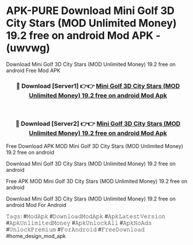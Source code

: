 # APK-PURE Download Mini Golf 3D City Stars (MOD Unlimited Money) 19.2 free on android Mod APK - (uwvwg)
Download Mini Golf 3D City Stars (MOD Unlimited Money) 19.2 free on android Free Mod APK

<div align="center">
<h3>🔴 Download [Server1] 👉👉 <a href="https://apk-comot.site?title=Mini_Golf_3D_City_Stars_(MOD_Unlimited_Money)_19.2_free_on_android">Mini Golf 3D City Stars (MOD Unlimited Money) 19.2 free on android Mod Apk</a></h3><br>

<h3>🔴 Download [Server2] 👉👉 <a href="https://apk-comot.site?title=Mini_Golf_3D_City_Stars_(MOD_Unlimited_Money)_19.2_free_on_android">Mini Golf 3D City Stars (MOD Unlimited Money) 19.2 free on android Mod Apk</a></h3>
</div>


Free Download APK MOD Mini Golf 3D City Stars (MOD Unlimited Money) 19.2 free on android

Download Mini Golf 3D City Stars (MOD Unlimited Money) 19.2 free on android 

Free APK MOD Mini Golf 3D City Stars (MOD Unlimited Money) 19.2 free on android 

Download Mini Golf 3D City Stars (MOD Unlimited Money) 19.2 free on android Mod For Android

𝚃𝚊𝚐𝚜: #𝙼𝚘𝚍𝙰𝚙𝚔 #𝙳𝚘𝚠𝚗𝚕𝚘𝚊𝚍𝙼𝚘𝚍𝙰𝚙𝚔 #𝙰𝚙𝚔𝙻𝚊𝚝𝚎𝚜𝚝𝚅𝚎𝚛𝚜𝚒𝚘𝚗 #𝙰𝚙𝚔𝚄𝚗𝚕𝚒𝚖𝚒𝚝𝚎𝚍𝙼𝚘𝚗𝚎𝚢 #𝙰𝚙𝚔𝚄𝚗𝚕𝚘𝚌𝚔𝙰𝚕𝚕 #𝙰𝚙𝚔𝙽𝚘𝙰𝚍𝚜 #𝚄𝚗𝚕𝚘𝚌𝚔𝙿𝚛𝚎𝚖𝚒𝚞𝚖 #𝙵𝚘𝚛𝙰𝚗𝚍𝚛𝚘𝚒𝚍 #𝙵𝚛𝚎𝚎𝙳𝚘𝚠𝚗𝚕𝚘𝚊𝚍 #home_design_mod_apk